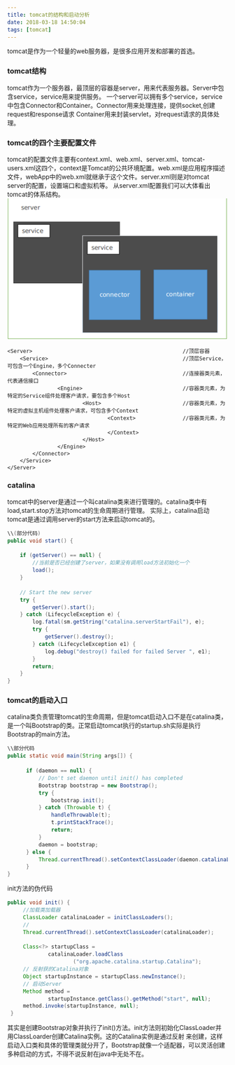 ```yaml
---
title: tomcat的结构和启动分析
date: 2018-03-18 14:50:04
tags: [tomcat]
---
```

tomcat是作为一个轻量的web服务器，是很多应用开发和部署的首选。

### tomcat结构
tomcat作为一个服务器，最顶层的容器是server，用来代表服务器。Server中包含service，service用来提供服务。
一个server可以拥有多个service，service中包含Connector和Container。Connector用来处理连接，提供socket,创建request和response请求
Container用来封装servlet，对request请求的具体处理。<!--more-->
### tomcat的四个主要配置文件
tomcat的配置文件主要有context.xml、web.xml、server.xml、tomcat-users.xml这四个，context是Tomcat的公共环境配置。web.xml是应用程序描述文件，webApp中的web.xml就继承于这个文件。server.xml则是对tomcat server的配置，设置端口和虚拟机等。
从server.xml配置我们可以大体看出tomcat的体系结构。
![tomcat体系结构](/images/img2.png)

```
<Server>                                                //顶层容器
    <Service>                                           //顶层Service，可包含一个Engine，多个Connecter
        <Connector>                                     //连接器类元素，代表通信接口
                <Engine>                                //容器类元素，为特定的Service组件处理客户请求，要包含多个Host
                        <Host>                          //容器类元素，为特定的虚拟主机组件处理客户请求，可包含多个Context
                                <Context>               //容器类元素，为特定的Web应用处理所有的客户请求
                                </Context>
                        </Host>
                </Engine>
        </Connector>
    </Service>
</Server>
```

### catalina
tomcat中的server是通过一个叫catalina类来进行管理的。catalina类中有load,start.stop方法对tomcat的生命周期进行管理。
实际上，catalina启动tomcat是通过调用server的start方法来启动tomcat的。
```java
\\(部分代码)
public void start() {

    if (getServer() == null) {
        //当前是否已经创建了server，如果没有调用load方法初始化一个
        load();
    }

    // Start the new server
    try {
        getServer().start();
    } catch (LifecycleException e) {
        log.fatal(sm.getString("catalina.serverStartFail"), e);
        try {
            getServer().destroy();
        } catch (LifecycleException e1) {
            log.debug("destroy() failed for failed Server ", e1);
        }
        return;
    }
}
```

### tomcat的启动入口
catalina类负责管理tomcat的生命周期，但是tomcat启动入口不是在catalina类，是一个叫Bootstrap的类。正常启动tomcat执行的startup.sh实际是执行
Bootstrap的main方法。
```java
\\部分代码
public static void main(String args[]) {

      if (daemon == null) {
          // Don't set daemon until init() has completed
          Bootstrap bootstrap = new Bootstrap();
          try {
              bootstrap.init();
          } catch (Throwable t) {
              handleThrowable(t);
              t.printStackTrace();
              return;
          }
          daemon = bootstrap;
      } else {
          Thread.currentThread().setContextClassLoader(daemon.catalinaLoader);
      }
}
```
init方法的伪代码
```java
public void init() {
     //加载类加载器
     ClassLoader catalinaLoader = initClassLoaders();
     //
     Thread.currentThread().setContextClassLoader(catalinaLoader);

     Class<?> startupClass =
             catalinaLoader.loadClass
                     ("org.apache.catalina.startup.Catalina");
     // 反射获的Catalina对象
     Object startupInstance = startupClass.newInstance();
     // 启动Server
     Method method =
             startupInstance.getClass().getMethod("start", null);
     method.invoke(startupInstance, null);
 }
```
其实是创建Bootstrap对象并执行了init()方法。init方法则初始化ClassLoader并用ClassLoarder创建Catalina实例。这的Catalina实例是通过反射
来创建，这样启动入口类和具体的管理类就分开了，Bootstrap就像一个适配器，可以灵活创建多种启动的方式，不得不说反射在java中无处不在。

